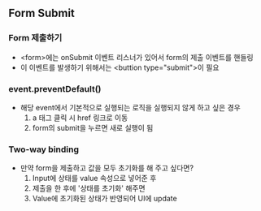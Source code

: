## Form Submit

### Form 제출하기
- \<form>에는 onSubmit 이벤트 리스너가 있어서 form의 제출 이벤트를 핸들링
- 이 이벤트를 발생하기 위해서는 \<buttion type="submit">이 필요

### event.preventDefault()
- 해당 event에서 기본적으로 실행되는 로직을 실행되지 않게 하고 싶은 경우
  1. a 태그 클릭 시 href 링크로 이동
  2. form의 submit을 누르면 새로 실행이 됨

### Two-way binding
- 만약 form을 제출하고 값을 모두 초기화를 해 주고 싶다면?
  1. Input에 상태를 value 속성으로 넣어준 후
  2. 제출을 한 후에 '상태를 초기화' 해주면
  3. Value에 초기화된 상태가 반영되어 UI에 update 
